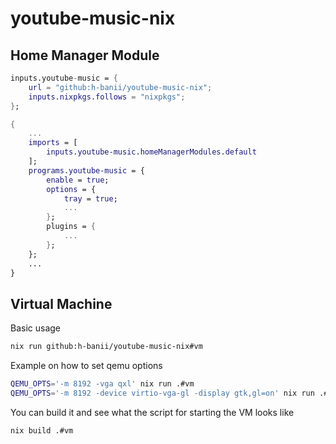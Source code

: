 # youtube-music-nix

## Home Manager Module

```nix
inputs.youtube-music = {
    url = "github:h-banii/youtube-music-nix";
    inputs.nixpkgs.follows = "nixpkgs";
};
```

```nix
{
    ...
    imports = [
        inputs.youtube-music.homeManagerModules.default
    ];
    programs.youtube-music = {
        enable = true;
        options = {
            tray = true;
            ...
        };
        plugins = {
            ...
        };
    };
    ...
}
```

## Virtual Machine

Basic usage

```sh
nix run github:h-banii/youtube-music-nix#vm
```

Example on how to set qemu options

```sh
QEMU_OPTS='-m 8192 -vga qxl' nix run .#vm
QEMU_OPTS='-m 8192 -device virtio-vga-gl -display gtk,gl=on' nix run .#vm
```

You can build it and see what the script for starting the VM looks like

```sh
nix build .#vm
```
